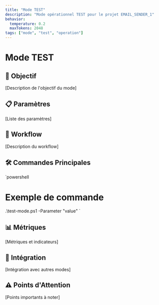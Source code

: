 ```yaml
---
title: "Mode TEST"
description: "Mode opérationnel TEST pour le projet EMAIL_SENDER_1"
behavior:
  temperature: 0.2
  maxTokens: 2048
tags: ["mode", "test", "operation"]
---
```


# Mode TEST

## 🎯 Objectif
[Description de l'objectif du mode]

## 📋 Paramètres
[Liste des paramètres]

## 🔄 Workflow
[Description du workflow]

## 🛠️ Commandes Principales
`powershell
# Exemple de commande
.\test-mode.ps1 -Parameter "value"
`

## 📊 Métriques
[Métriques et indicateurs]

## 🔗 Intégration
[Intégration avec autres modes]

## ⚠️ Points d'Attention
[Points importants à noter]
